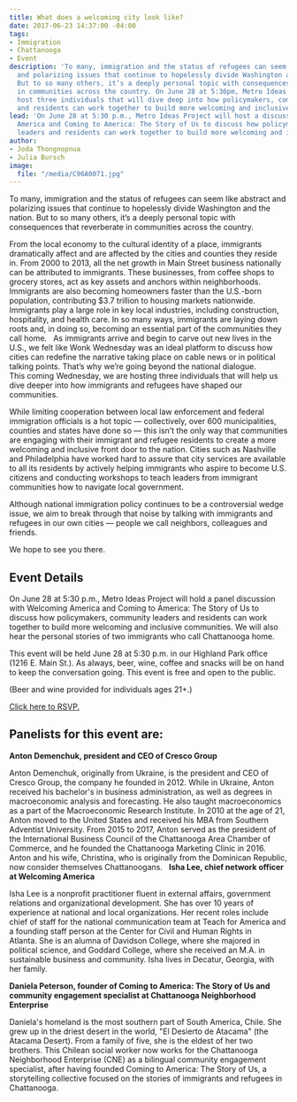 ```yaml
---
title: What does a welcoming city look like?
date: 2017-06-23 14:37:00 -04:00
tags:
- Immigration
- Chattanooga
- Event
description: 'To many, immigration and the status of refugees can seem like abstract
  and polarizing issues that continue to hopelessly divide Washington and the nation.
  But to so many others, it’s a deeply personal topic with consequences that reverberate
  in communities across the country. On June 28 at 5:30pm, Metro Ideas Project will
  host three individuals that will dive deep into how policymakers, community leaders
  and residents can work together to build more welcoming and inclusive communities. '
lead: 'On June 28 at 5:30 p.m., Metro Ideas Project will host a discussion with Welcoming
  America and Coming to America: The Story of Us to discuss how policymakers, community
  leaders and residents can work together to build more welcoming and inclusive communities.'
author:
- Joda Thongnopnua
- Julia Bursch
image:
  file: "/media/C96A0071.jpg"
---
```


To many, immigration and the status of refugees can seem like abstract and polarizing issues that continue to hopelessly divide Washington and the nation. But to so many others, it’s a deeply personal topic with consequences that reverberate in communities across the country.

From the local economy to the cultural identity of a place, immigrants dramatically affect and are affected by the cities and counties they reside in. From 2000 to 2013, all the net growth in Main Street business nationally can be attributed to immigrants. These businesses, from coffee shops to grocery stores, act as key assets and anchors within neighborhoods. Immigrants are also becoming homeowners faster than the U.S.-born population, contributing $3.7 trillion to housing markets nationwide. Immigrants play a large role in key local industries, including construction, hospitality, and health care. In so many ways, immigrants are laying down roots and, in doing so, becoming an essential part of the communities they call home.
 
As immigrants arrive and begin to carve out new lives in the U.S., we felt like Wonk Wednesday was an ideal platform to discuss how cities can redefine the narrative taking place on cable news or in political talking points. That’s why we’re going beyond the national dialogue. This coming Wednesday, we are hosting three individuals that will help us dive deeper into how immigrants and refugees have shaped our communities.

While limiting cooperation between local law enforcement and federal immigration officials is a hot topic — collectively, over 600 municipalities, counties and states have done so — this isn’t the only way that communities are engaging with their immigrant and refugee residents to create a more welcoming and inclusive front door to the nation. Cities such as Nashville and Philadelphia have worked hard to assure that city services are available to all its residents by actively helping immigrants who aspire to become U.S. citizens and conducting workshops to teach leaders from immigrant communities how to navigate local government.

Although national immigration policy continues to be a controversial wedge issue, we aim to break through that noise by talking with immigrants and refugees in our own cities — people we call neighbors, colleagues and friends.

We hope to see you there.

## Event Details

On June 28 at 5:30 p.m., Metro Ideas Project will hold a panel discussion with Welcoming America and Coming to America: The Story of Us to discuss how policymakers, community leaders and residents can work together to build more welcoming and inclusive communities. We will also hear the personal stories of two immigrants who call Chattanooga home.

This event will be held June 28 at 5:30 p.m. in our Highland Park office (1216 E. Main St.). As always, beer, wine, coffee and snacks will be on hand to keep the conversation going. This event is free and open to the public.

\(Beer and wine provided for individuals ages 21\+.)

[Click here to RSVP.](https://www.facebook.com/events/109319819622480/?acontext=%7B%22source%22%3A5%2C%22page_id_source%22%3A176974182643152%2C%22action_history%22%3A%5B%7B%22surface%22%3A%22page%22%2C%22mechanism%22%3A%22main_list%22%2C%22extra_data%22%3A%22%7B%5C%22page_id%5C%22%3A176974182643152%2C%5C%22tour_id%5C%22%3Anull%7D%22%7D%5D%2C%22has_source%22%3Atrue%7D)

## Panelists for this event are:

**Anton Demenchuk, president and CEO of Cresco Group**

Anton Demenchuk, originally from Ukraine, is the president and CEO of Cresco Group, the company he founded in 2012. While in Ukraine, Anton received his bachelor's in business administration, as well as degrees in macroeconomic analysis and forecasting. He also taught macroeconomics as a part of the Macroeconomic Research Institute. In 2010 at the age of 21, Anton moved to the United States and received his MBA from Southern Adventist University. From 2015 to 2017, Anton served as the president of the International Business Council of the Chattanooga Area Chamber of Commerce, and he founded the Chattanooga Marketing Clinic in 2016. Anton and his wife, Christina, who is originally from the Dominican Republic, now consider themselves Chattanoogans.
 
**Isha Lee, chief network officer at Welcoming America**

Isha Lee is a nonprofit practitioner fluent in external affairs, government relations and organizational development. She has over 10 years of experience at national and local organizations. Her recent roles include chief of staff for the national communication team at Teach for America and a founding staff person at the Center for Civil and Human Rights in Atlanta. She is an alumna of Davidson College, where she majored in political science, and Goddard College, where she received an M.A. in sustainable business and community. Isha lives in Decatur, Georgia, with her family.

**Daniela Peterson, founder of Coming to America: The Story of Us and community engagement specialist at Chattanooga Neighborhood Enterprise**

Daniela's homeland is the most southern part of South America, Chile. She grew up in the driest desert in the world, "El Desierto de Atacama" (the Atacama Desert). From a family of five, she is the eldest of her two brothers. This Chilean social worker now works for the Chattanooga Neighborhood Enterprise (CNE) as a bilingual community engagement specialist, after having founded Coming to America: The Story of Us, a storytelling collective focused on the stories of immigrants and refugees in Chattanooga.